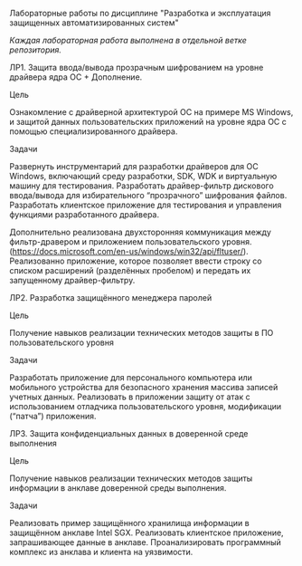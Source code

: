 Лабораторные работы по дисциплине "Разработка и эксплуатация защищенных автоматизированных систем"

_Каждая лабораторная работа выполнена в отдельной ветке репозитория._


ЛР1. Защита ввода/вывода прозрачным шифрованием на уровне драйвера ядра ОС + Дополнение.

Цель

Ознакомление с драйверной архитектурой ОС на примере MS Windows, и защитой данных пользовательских приложений на уровне ядра ОС с помощью специализированного драйвера.

Задачи

Развернуть инструментарий для разработки драйверов для ОС Windows, включающий среду разработки, SDK, WDK и виртуальную машину для тестирования.
Разработать драйвер-фильтр дискового ввода/вывода для избирательного “прозрачного” шифрования файлов.
Разработать клиентское приложение для тестирования и управления функциями разработанного драйвера.

Дополнительно реализована двухсторонняя коммуникация между фильтр-дравером и приложением пользовательского уровня.
(https://docs.microsoft.com/en-us/windows/win32/api/fltuser/).
Реализованно приложение, которое позволяет ввести строку со списком расширений (разделённых пробелом) 
и передать их запущенному драйвер-фильтру.



ЛР2. Разработка защищённого менеджера паролей

Цель

Получение навыков реализации технических методов защиты в ПО пользовательского уровня

Задачи

Разработать приложение для персонального компьютера или мобильного устройства для безопасного хранения массива записей учетных данных.
Реализовать в приложении защиту от атак с использованием отладчика пользовательского уровня, модификации (“патча”) приложения.




ЛР3. Защита конфиденциальных данных в доверенной среде выполнения

Цель

Получение навыков реализации технических методов защиты информации в анклаве доверенной среды выполнения.

Задачи

Реализовать пример защищённого хранилища информации в защищённом анклаве Intel SGX.
Реализовать клиентское приложение, запрашивающее данные в анклаве.
Проанализировать программный комплекс из анклава и клиента на уязвимости.
